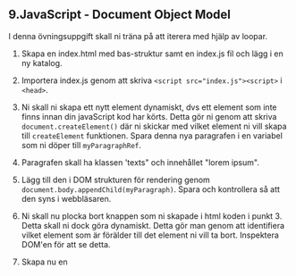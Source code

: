 ## 9.JavaScript - Document Object Model

I denna övningsuppgift skall ni träna på att iterera med hjälp av loopar.

1. Skapa en index.html med bas-struktur samt en index.js fil och lägg i en ny katalog.

1. Importera index.js genom att skriva ```<script src="index.js"><script>``` i ```<head>```.

1. Ni skall ni skapa ett nytt element dynamiskt, dvs ett element som inte finns innan din javaScript kod har körts. Detta gör ni genom att skriva ```document.createElement()``` där ni skickar med vilket element ni vill skapa till ```createElement``` funktionen. Spara denna nya paragrafen i en variabel som ni döper till ```myParagraphRef```.

1. Paragrafen skall ha klassen 'texts" och innehållet "lorem ipsum".

1. Lägg till den i DOM strukturen för rendering genom ```document.body.appendChild(myParagraph)```. Spara och kontrollera så att den syns i webbläsaren.

1. Ni skall nu plocka bort knappen som ni skapade i html koden i punkt 3. Detta skall ni dock göra dynamiskt. Detta gör man genom att identifiera vilket element som är förälder till det element ni vill ta bort. Inspektera DOM'en för att se detta.

1. Skapa nu en 